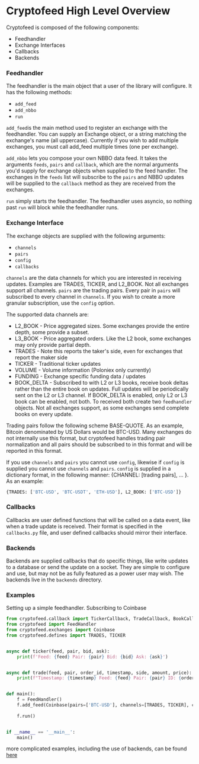# Cryptofeed High Level Overview

Cryptofeed is composed of the following components:

* Feedhandler
* Exchange Interfaces
* Callbacks
* Backends


### Feedhandler

The feedhandler is the main object that a user of the library will configure. It has the following methods:

* `add_feed`
* `add_nbbo`
* `run`

`add_feed`is the main method used to register an exchange with the feedhandler. You can supply an Exchange object, or a string matching the exchange's name (all uppercase). Currently if you wish to add multiple exchanges, you must call add_feed multiple times (one per exchange).

`add_nbbo` lets you compose your own NBBO data feed. It takes the arguments `feeds`, `pairs` and `callback`, which are the normal arguments you'd supply for exchange objects when supplied to the feed handler. The exchanges in the `feeds` list will subscribe to the `pairs` and NBBO updates will be supplied to the `callback` method as they are received from the exchanges.

`run` simply starts the feedhandler. The feedhandler uses asyncio, so nothing past `run` will block while the feedhandler runs.

### Exchange Interface

The exchange objects are supplied with the following arguments:

* `channels`
* `pairs`
* `config`
* `callbacks`

`channels` are the data channels for which you are interested in receiving updates. Examples are TRADES, TICKER, and L2_BOOK. Not all exchanges support all channels. `pairs` are the trading pairs. Every pair in `pairs` will subscribed to every channel in `channels`. If you wish to create a more granular subscription, use the `config` option.

The supported data channels are:

* L2_BOOK - Price aggregated sizes. Some exchanges provide the entire depth, some provide a subset.
* L3_BOOK - Price aggregated orders. Like the L2 book, some exchanges may only provide partial depth.
* TRADES - Note this reports the taker's side, even for exchanges that report the maker side
* TICKER - Traditional ticker updates
* VOLUME - Volume information (Poloniex only currently)
* FUNDING - Exchange specific funding data / updates
* BOOK_DELTA - Subscribed to with L2 or L3 books, receive book deltas rather than the entire book on updates. Full updates will be periodically sent on the L2 or L3 channel. If BOOK_DELTA is enabled, only L2 or L3 book can be enabled, not both. To received both create two `feedhandler` objects. Not all exchanges support, as some exchanges send complete books on every update.


Trading pairs follow the following scheme BASE-QUOTE. As an example, Bitcoin denominated by US Dollars would be BTC-USD. Many exchanges do not internally use this format, but cryptofeed handles trading pair normalization and all pairs should be subscribed to in this format and will be reported in this format. 

If you use `channels` and `pairs` you cannot use `config`, likewise if `config` is supplied you cannot use `channels` and `pairs`. `config` is supplied in a dictionary format, in the following manner: {CHANNEL: [trading pairs], ... }. As an example:

```python
{TRADES: ['BTC-USD', 'BTC-USDT', 'ETH-USD'], L2_BOOK: ['BTC-USD']}
```

### Callbacks

Callbacks are user defined functions that will be called on a data event, like when a trade update is received. Their format is specified in the `callbacks.py` file, and user defined callbacks should mirror their interface. 


### Backends

Backends are supplied callbacks that do specific things, like write updates to a database or send the update on a socket. They are simple to configure and use, but may not be as fully featured as a power user may wish. The backends live in the `backends` directory.


### Examples

Setting up a simple feedhandler. Subscribing to Coinbase

```python
from cryptofeed.callback import TickerCallback, TradeCallback, BookCallback, FundingCallback
from cryptofeed import FeedHandler
from cryptofeed.exchanges import Coinbase
from cryptofeed.defines import TRADES, TICKER


async def ticker(feed, pair, bid, ask):
    print(f'Feed: {feed} Pair: {pair} Bid: {bid} Ask: {ask}')


async def trade(feed, pair, order_id, timestamp, side, amount, price):
    print(f"Timestamp: {timestamp} Feed: {feed} Pair: {pair} ID: {order_id} Side: {side} Amount: {amount} Price: {price}")


def main():
    f = FeedHandler()
    f.add_feed(Coinbase(pairs=['BTC-USD'], channels=[TRADES, TICKER], callbacks={TICKER: TickerCallback(ticker), TRADES: TradeCallback(trade)}))
  
    f.run()


if __name__ == '__main__':
    main()
```

more complicated examples, including the use of backends, can be found [here](../examples)
